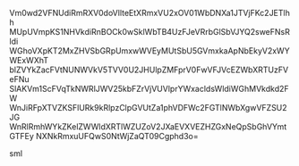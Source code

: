 Vm0wd2VFNUdiRmRXV0doVllteEtXRmxVU2xOV01WbDNXa1JTVjFKc2JETlhh
MUpUVmpKS1NHVkdiRnBOCk0wSklWbTB4UzFJeVRrbGlSbVJYQ2sweFNsRldi
WGhoVXpKT2MxZHVSbGRpUmxwWVEyMUtSbU5GVmxkaApNbEkyV2xWYWExWXhT
blZVYkZacFVtNUNWVkV5TVV0U2JHUlpZMFprV0FwVFJVcEZWbXRTUzFVeFNu
SlAKVm1ScFVqTkNWRlJWV25kbFZrVjVUVlprYWxacldsWldiWGhMVkdkd2FW
WnJiRFpXTVZKSFlURk9kRlpzClpGVUtZa1phVDFWc2FGTlNWbXgwVFZSU2JG
WnRlRmhWYkZKelZWWldXRTlWZUZoV2JXaEVXVEZHZGxNeQpSbGhVYmtGTFEy
NXNkRmxuUFQwS0NtWjZaQT09Cgphd3o=

sml